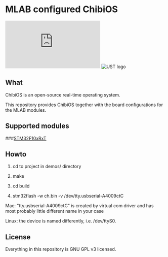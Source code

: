 # MLAB configured ChibiOS

![ChibiOS logo](http://www.chibios.org/dokuwiki/lib/exe/fetch.php?cache=&media=logo.png "ChibiOS")
![UST logo](http://www.ust.cz/include/Logo_UST.png "UST")

## What
ChibiOS is an open-source real-time operating system. 

This repository provides ChibiOS together with the board configurations for the MLAB modules.

## Supported modules
###[STM32F10xRxT](http://www.ust.cz/shop/product_info.php?cPath=22_36&products_id=84)

## Howto

1. cd to project in demos/ directory

2. make

3. cd build 

4. stm32flash -w ch.bin -v /dev/tty.usbserial-A4009ctC 

Mac: "tty.usbserial-A4009ctC" is created by virtual com driver and has most probably little different name in your case

Linux: the device is named differently, i.e. /dev/ttyS0.

## License

Everything in this repository is GNU GPL v3 licensed.
